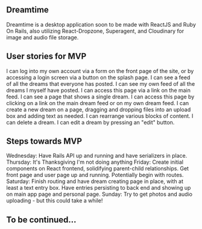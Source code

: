 ## Dreamtime
Dreamtime is a desktop application soon to be made with ReactJS and Ruby On Rails, also utilizing React-Dropzone, Superagent, and Cloudinary for image and audio file storage. 

## User stories for MVP
I can log into my own account via a form on the front page of the site, or by accessing a login screen via a button on the splash page.
I can see a feed of all the dreams that everyone has posted.
I can see my own feed of all the dreams I myself have posted. I can access this page via a link on the main feed.
I can see a page that shows a single dream. I can access this page by clicking on a link on the main dream feed or on my own dream feed.
I can create a new dream on a page, dragging and dropping files into an upload box and adding text as needed. I can rearrange various blocks of content.
I can delete a dream.
I can edit a dream by pressing an "edit" button.

## Steps towards MVP
Wednesday: Have Rails API up and running and have serializers in place.
Thursday: It's Thanksgiving I'm not doing anything
Friday: Create initial components on React frontend, solidifying parent-child relationships. Get front page and user page up and running. Potentially begin with routes.
Saturday: Finish routing and have dream creating page in place, with at least a text entry box. Have entries persisting to back end and showing up on main app page and personal page.
Sunday: Try to get photos and audio uploading - but this could take a while!

## To be continued...
